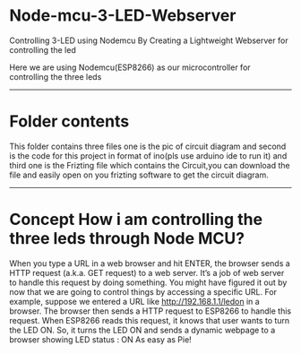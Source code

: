 # Node-mcu-3-LED-Webserver
Controlling 3-LED using Nodemcu By Creating a Lightweight Webserver for controlling the led

Here we are using Nodemcu(ESP8266) as our microcontroller for controlling the three leds

---------------------------------------------------------------------------------------------------------------------------
# Folder contents
This folder contains three files one is the pic of circuit diagram and second is the code for this project in format of ino(pls use arduino ide to run it)
and third one is the Frizting file which contains the Circuit,you can download the file and easily open on you frizting software to get the circuit diagram.

-----------------------------------------------------------------------------------------------------------------------------------
# Concept How i am controlling the three leds through Node MCU?

When you type a URL in a web browser and hit ENTER, the browser sends a HTTP request (a.k.a. GET request) to a web server. It’s a job of web server to handle this request by doing something. You might have figured it out by now that we are going to control things by accessing a specific URL. For example, suppose we entered a URL like http://192.168.1.1/ledon in a browser. The browser then sends a HTTP request to ESP8266 to handle this request. When ESP8266 reads this request, it knows that user wants to turn the LED ON. So, it turns the LED ON and sends a dynamic webpage to a browser showing LED status : ON As easy as Pie!


